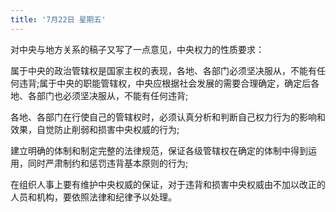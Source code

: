 ```yaml
---
title: '7月22日 星期五'
---
```


对中央与地方关系的稿子又写了一点意见，中央权力的性质要求：

属于中央的政治管辖权是国家主权的表现，各地、各部门必须坚决服从，不能有任何违背;属于中央的职能管辖权，中央应根据社会发展的需要合理确定，确定后各地、各部门也必须坚决服从，不能有任何违背;

各地、各部门在行使自己的管辖权时，必须认真分析和判断自己权力行为的影响和效果，自觉防止削弱和损害中央权威的行为;

建立明确的体制和制定完整的法律规范，保证各级管辖权在确定的体制中得到运用，同时严肃制约和惩罚违背基本原则的行为;

在组织人事上要有维护中央权威的保证，对于违背和损害中央权威由不加以改正的人员和机构，要依照法律和纪律予以处理。

